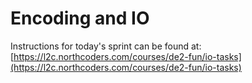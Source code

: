 # Encoding and IO

Instructions for today's sprint can be found at: [https://l2c.northcoders.com/courses/de2-fun/io-tasks](https://l2c.northcoders.com/courses/de2-fun/io-tasks)

